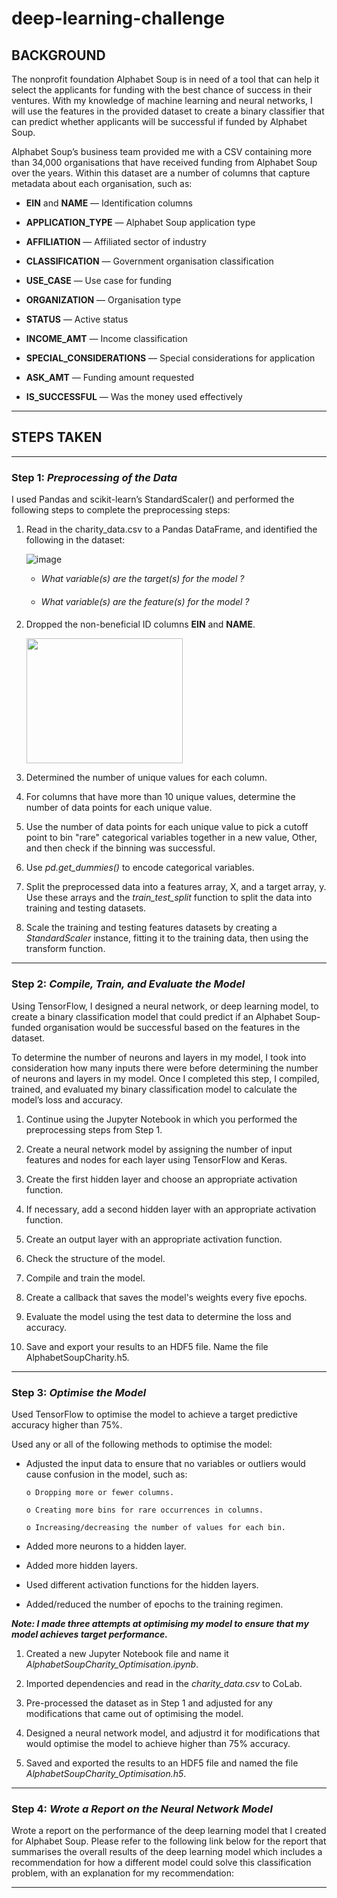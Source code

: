 # deep-learning-challenge

## BACKGROUND

The nonprofit foundation Alphabet Soup is in need of a tool that can help it select the applicants for funding with the best chance of success in their ventures.  With my knowledge of machine learning and neural networks, I will use the features in the provided dataset to create a binary classifier that can predict whether applicants will be successful if funded by Alphabet Soup.

Alphabet Soup’s business team provided me with a CSV containing more than 34,000 organisations that have received funding from Alphabet Soup over the years.  Within this dataset are a number of columns that capture metadata about each organisation, such as:

  - **EIN** and **NAME** — Identification columns

  - **APPLICATION_TYPE** — Alphabet Soup application type

  - **AFFILIATION** — Affiliated sector of industry

  - **CLASSIFICATION** — Government organisation classification

  - **USE_CASE** — Use case for funding

  - **ORGANIZATION** — Organisation type

  - **STATUS** — Active status

  - **INCOME_AMT** — Income classification

  - **SPECIAL_CONSIDERATIONS** — Special considerations for application

  - **ASK_AMT** — Funding amount requested

  - **IS_SUCCESSFUL** — Was the money used effectively

________________________________________

## STEPS TAKEN
________________________________________

### Step 1: *Preprocessing of the Data*

I used Pandas and scikit-learn’s StandardScaler() and performed the following steps to complete the preprocessing steps:

1.	Read in the charity_data.csv to a Pandas DataFrame, and identified the following in the dataset:

     ![image](https://github.com/Mago281/deep-learning-challenge/assets/131424690/7e09bf14-d865-462c-815b-26c08b7d5070)

    -  _What variable(s) are the target(s) for the model ?_
        #### 
    -  _What variable(s) are the feature(s) for the model ?_
        #### 

2.	Dropped the non-beneficial ID columns **EIN** and **NAME**.
   
    <img src="https://github.com/Mago281/deep-learning-challenge/assets/131424690/77f605a2-8eed-476c-b18f-3bc1725c9890" width="250" height="200">

4.	Determined the number of unique values for each column.


5.	For columns that have more than 10 unique values, determine the number of data points for each unique value.


6.	Use the number of data points for each unique value to pick a cutoff point to bin "rare" categorical variables together in a new value, Other, and then check if the binning was successful.


7.	Use _pd.get_dummies()_ to encode categorical variables.


8.	Split the preprocessed data into a features array, X, and a target array, y. Use these arrays and the _train_test_split_ function to split the data into training and testing datasets.


9.	Scale the training and testing features datasets by creating a _StandardScaler_ instance, fitting it to the training data, then using the transform function.


________________________________________

### Step 2: *Compile, Train, and Evaluate the Model*

Using TensorFlow, I designed a neural network, or deep learning model, to create a binary classification model that could predict if an Alphabet Soup-funded organisation would be successful based on the features in the dataset.  

To determine the number of neurons and layers in my model, I took into consideration how many inputs there were before determining the number of neurons and layers in my model.  Once I completed this step, I compiled, trained, and evaluated my binary classification model to calculate the model’s loss and accuracy.


1.	Continue using the Jupyter Notebook in which you performed the preprocessing steps from Step 1.


2.	Create a neural network model by assigning the number of input features and nodes for each layer using TensorFlow and Keras.


3.	Create the first hidden layer and choose an appropriate activation function.


4.	If necessary, add a second hidden layer with an appropriate activation function.


5.	Create an output layer with an appropriate activation function.


6.	Check the structure of the model.


7.	Compile and train the model.


8.	Create a callback that saves the model's weights every five epochs.


9.	Evaluate the model using the test data to determine the loss and accuracy.


10.	Save and export your results to an HDF5 file. Name the file AlphabetSoupCharity.h5.


________________________________________

### Step 3: *Optimise the Model*

Used TensorFlow to optimise the model to achieve a target predictive accuracy higher than 75%.

Used any or all of the following methods to optimise the model:

- Adjusted the input data to ensure that no variables or outliers would cause confusion in the model, such as:

      o	Dropping more or fewer columns.
  
      o	Creating more bins for rare occurrences in columns.
  
      o	Increasing/decreasing the number of values for each bin.
  
  
- Added more neurons to a hidden layer.

- Added more hidden layers.

- Used different activation functions for the hidden layers.

- Added/reduced the number of epochs to the training regimen.


***Note:  I made three attempts at optimising my model to ensure that my model achieves target performance.***

1.	Created a new Jupyter Notebook file and name it _AlphabetSoupCharity_Optimisation.ipynb_.
    

2.	Imported dependencies and read in the _charity_data.csv_ to CoLab.
    

3.	Pre-processed the dataset as in Step 1 and adjusted for any modifications that came out of optimising the model.
    

4.	Designed a neural network model, and adjustrd it for modifications that would optimise the model to achieve higher than 75% accuracy.
    

5.	Saved and exported the results to an HDF5 file and named the file _AlphabetSoupCharity_Optimisation.h5_.
    

________________________________________

### Step 4: *Wrote a Report on the Neural Network Model*

Wrote a report on the performance of the deep learning model that I created for Alphabet Soup.  Please refer to the following link below for the report that summarises the overall results of the deep learning model which includes a recommendation for how a different model could solve this classification problem, with an explanation for my recommendation:


________________________________________


